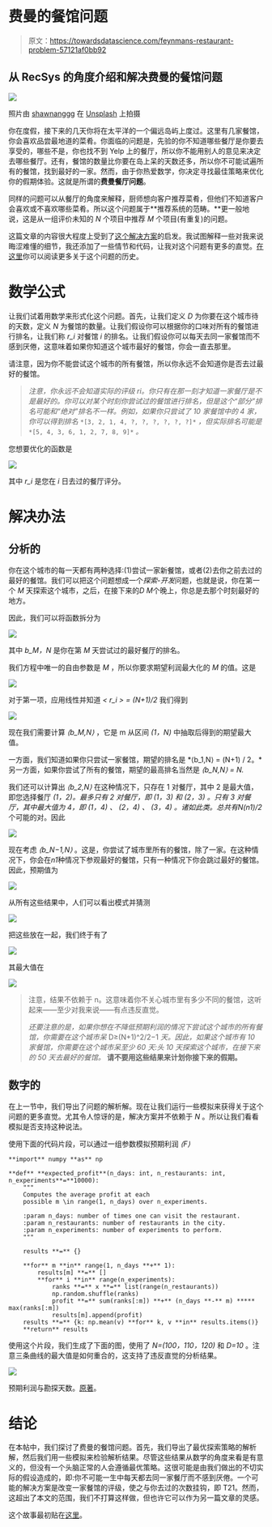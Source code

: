 # 费曼的餐馆问题

> 原文：<https://towardsdatascience.com/feynmans-restaurant-problem-57121af0bb92>

## 从 RecSys 的角度介绍和解决费曼的餐馆问题

![](img/c64df8b77b83c9932296cc297a0ef8dc.png)

照片由 [shawnanggg](https://unsplash.com/@shawnanggg?utm_source=medium&utm_medium=referral) 在 [Unsplash](https://unsplash.com?utm_source=medium&utm_medium=referral) 上拍摄

你在度假，接下来的几天你将在太平洋的一个偏远岛屿上度过。这里有几家餐馆，你会喜欢品尝最地道的菜肴。你面临的问题是，先验的你不知道哪些餐厅是你要去享受的，哪些不是，你也找不到 Yelp 上的餐厅，所以你不能用别人的意见来决定去哪些餐厅。还有，餐馆的数量比你要在岛上呆的天数还多，所以你不可能试遍所有的餐馆，找到最好的一家。然而，由于你热爱数学，你决定寻找最佳策略来优化你的假期体验。这就是所谓的**费曼餐厅问题**。

同样的问题可以从餐厅的角度来解释，厨师想向客户推荐菜肴，但他们不知道客户会喜欢或不喜欢哪些菜肴。所以这个问题属于**推荐系统的范畴。**更一般地说，这是从一组评价未知的 *N* 个项目中推荐 *M* 个项目(有重复)的问题。

这篇文章的内容很大程度上受到了[这个解决方案](https://www.feynmanlectures.caltech.edu/info/solutions/restaurant_problem_sol_1.html)的启发。我试图解释一些对我来说晦涩难懂的细节，我还添加了一些情节和代码，让我对这个问题有更多的直觉。[在这里](https://www.feynmanlectures.caltech.edu/info/other/Feynmans_Restaurant_Problem_Revealed.html)你可以阅读更多关于这个问题的历史。

# 数学公式

让我们试着用数学来形式化这个问题。首先，让我们定义 *D* 为你要在这个城市待的天数，定义 *N* 为餐馆的数量。让我们假设你可以根据你的口味对所有的餐馆进行排名，让我们称 *r_i* 对餐馆 *i* 的排名。让我们假设你可以每天去同一家餐馆而不感到厌倦，这意味着如果你知道这个城市最好的餐馆，你会一直去那里。

请注意，因为你不能尝试这个城市的所有餐馆，所以你永远不会知道你是否去过最好的餐馆。

> *注意，你永远不会知道实际的评级 ri。你只有在那一刻才知道一家餐厅是不是最好的。你可以对某个时刻你尝试过的餐馆进行排名，但是这个“部分”排名可能和“绝对”排名不一样。例如，如果你只尝试了 10 家餐馆中的 4 家，你可以得到排名* `*[3, 2, 1, 4, ?, ?, ?, ?, ?, ?]*` *，但实际排名可能是* `*[5, 4, 3, 6, 1, 2, 7, 8, 9]*` *。*

您想要优化的函数是

![](img/0a4d4c3ea1613f7ea7d4538b72c8a0f6.png)

其中 *r_i* 是您在 *i* 日去过的餐厅评分。

# 解决办法

## 分析的

你在这个城市的每一天都有两种选择:(1)尝试一家新餐馆，或者(2)去你之前去过的最好的餐馆。我们可以把这个问题想成一个*探索-开发*问题，也就是说，你在第一个 *M* 天探索这个城市，之后，在接下来的*D M*个晚上，你总是去那个时刻最好的地方。

因此，我们可以将函数拆分为

![](img/91ee74433a9eeddd93313c3a4cce52ae.png)

其中 *b_M，N* 是你在第 *M* 天尝试过的最好餐厅的排名。

我们方程中唯一的自由参数是 *M* ，所以你要求期望利润最大化的 *M* 的值。这是

![](img/69017647bff97196310148053d4808bf.png)

对于第一项，应用线性并知道 *< r_i > = (N+1)/2* 我们得到

![](img/4edcc24985085dba8c252ec4d1c7198e.png)

现在我们需要计算 *⟨b_M,N⟩* ，它是 m 从区间 *(1，N)* 中抽取后得到的期望最大值。

一方面，我们知道如果你只尝试一家餐馆，期望的排名是 *⟨b_1,N⟩ = (N+1) / 2。*另一方面，如果你尝试了所有的餐馆，期望的最高排名当然是 *⟨b_N,N⟩ = N.*

我们还可以计算出 *⟨b_2,N⟩* 在这种情况下，只存在 1 对餐厅，其中 2 是最大值，即您选择餐厅 *(1，2)。*最多只有 2 对餐厅，即 *(1，3)* 和 *(2，3)* 。只有 3 对餐厅，其中最大值为 4，即 *(1，4)* 、 *(2，4)* 、 *(3，4)* 。诸如此类。总共有*N(n1)/2*个可能的对。因此

![](img/f47e9c754df44d38631b08497b04bd3e.png)

现在考虑 *⟨b_N−1,N⟩* 。这是，你尝试了城市里所有的餐馆，除了一家。在这种情况下，你会在*n1*种情况下参观最好的餐馆，只有一种情况下你会跳过最好的餐馆。因此，预期值为

![](img/fad6ad1ac51893d9846c615c20ecc803.png)

从所有这些结果中，人们可以看出模式并猜测

![](img/84f5096af801016882fd3d6187b5cd6a.png)

把这些放在一起，我们终于有了

![](img/ec2bd24d085dc211c2b2dfdc434d2e1e.png)

其最大值在

![](img/9a44cd4b001b004f2669947ce8fce5db.png)

> 注意，结果不依赖于 n。这意味着你不关心城市里有多少不同的餐馆，这听起来——至少对我来说——有点违反直觉。
> 
> *还要注意的是，如果你想在不降低预期利润的情况下尝试这个城市的所有餐馆，你需要在这个城市呆* D≥(N+1)^2/2−1 *天。因此，如果这个城市有 10 家餐馆，你需要在这个城市呆至少 60 天:头 10 天探索这个城市，在接下来的 50 天去最好的餐馆。* **请不要用这些结果来计划你接下来的假期。**

## 数字的

在上一节中，我们导出了问题的解析解。现在让我们运行一些模拟来获得关于这个问题的更多直觉。尤其令人惊讶的是，解决方案并不依赖于 *N* 。所以让我们看看模拟是否支持这种说法。

使用下面的代码片段，可以通过一组参数模拟预期利润 *⟨F⟩*

```
**import** numpy **as** np

**def** **expected_profit**(n_days: int, n_restaurants: int, n_experiments**=**10000):
    """
    Computes the average profit at each 
    possible m \in range(1, n_days) over n_experiments.

    :param n_days: number of times one can visit the restaurant.
    :param n_restaurants: number of restaurants in the city.
    :param n_experiments: number of experiments to perform.
    """

    results **=** {}

    **for** m **in** range(1, n_days **+** 1):
        results[m] **=** []
        **for** i **in** range(n_experiments):
            ranks **=** x **=** list(range(n_restaurants))
            np.random.shuffle(ranks)
            profit **=** sum(ranks[:m]) **+** (n_days **-** m) ***** max(ranks[:m])
            results[m].append(profit)
    results **=** {k: np.mean(v) **for** k, v **in** results.items()}
    **return** results
```

使用这个片段，我们生成了下面的图，使用了 *N=(100，110，120)* 和 *D=10* 。注意三条曲线的最大值是如何重合的，这支持了违反直觉的分析结果。

![](img/e27ad9f55072271f5eef76f77b0cb23a.png)

预期利润与勘探天数。[原著](https://www.amolas.dev/posts/feynman-restaurant-problem/)。

# 结论

在本帖中，我们探讨了费曼的餐馆问题。首先，我们导出了最优探索策略的解析解，然后我们用一些模拟来检验解析结果。尽管这些结果从数学的角度来看是有意义的，但没有一个头脑正常的人会遵循最优策略。这很可能是由我们做出的不切实际的假设造成的，即:你不可能一生中每天都去同一家餐厅而不感到厌倦。一个可能的解决方案是改变一家餐馆的评级，使之与你去过的次数挂钩，即 T21。然而，这超出了本文的范围，我们不打算这样做，但也许它可以作为另一篇文章的灵感。

这个故事最初贴在[这里](https://www.amolas.dev/posts/feynman-restaurant-problem/)。